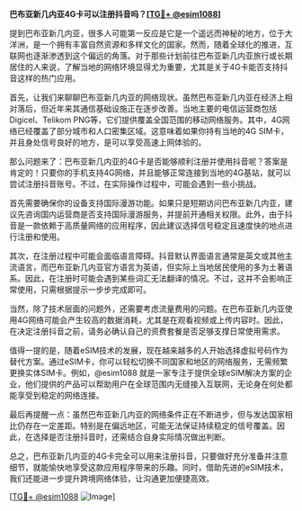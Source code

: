 **巴布亚新几内亚4G卡可以注册抖音吗？[[TG💪+ @esim1088](https://t.me/s/esim1088)]**

提到巴布亚新几内亚，很多人可能第一反应是它是一个遥远而神秘的地方，位于大洋洲，是一个拥有丰富自然资源和多样文化的国家。然而，随着全球化的推进，互联网也逐渐渗透到这个偏远的角落。对于那些计划前往巴布亚新几内亚旅行或长期居住的人来说，了解当地的网络环境显得尤为重要，尤其是关于4G卡能否支持抖音这样的热门应用。

首先，让我们来聊聊巴布亚新几内亚的网络现状。虽然巴布亚新几内亚在经济上相对落后，但近年来其通信基础设施正在逐步改善。当地主要的电信运营商包括Digicel、Telikom PNG等，它们提供覆盖全国范围的移动网络服务。其中，4G网络已经覆盖了部分城市和人口密集区域。这意味着如果你持有当地的4G SIM卡，并且身处信号良好的地方，是可以享受高速上网体验的。

那么问题来了：巴布亚新几内亚的4G卡是否能够顺利注册并使用抖音呢？答案是肯定的！只要你的手机支持4G网络，并且能够正常连接到当地的4G基站，就可以尝试注册抖音账号。不过，在实际操作过程中，可能会遇到一些小挑战。

首先需要确保你的设备支持国际漫游功能。如果只是短期访问巴布亚新几内亚，建议先咨询国内运营商是否支持国际漫游服务，并提前开通相关权限。此外，由于抖音是一款依赖于高质量网络的应用程序，因此建议选择信号稳定且速度快的地点进行注册和使用。

其次，在注册过程中可能会面临语言障碍。抖音默认界面语言通常是英文或其他主流语言，而巴布亚新几内亚官方语言为英语，但实际上当地居民使用的多为土著语系。因此，在注册时可能会遇到某些词汇无法翻译的情况。不过，这并不会影响正常使用，只需根据提示一步步完成即可。

当然，除了技术层面的问题外，还需要考虑流量费用的问题。在巴布亚新几内亚使用4G网络可能会产生较高的数据消耗，尤其是在观看视频或上传内容时。因此，在决定注册抖音之前，请务必确认自己的资费套餐是否足够支撑日常使用需求。

值得一提的是，随着eSIM技术的发展，现在越来越多的人开始选择虚拟号码作为替代方案。通过eSIM卡，你可以轻松切换不同国家和地区的网络服务，无需频繁更换实体SIM卡。例如，@esim1088 就是一家专注于提供全球eSIM解决方案的企业，他们提供的产品可以帮助用户在全球范围内无缝接入互联网，无论身在何处都能享受到稳定的网络连接。

最后再提醒一点：虽然巴布亚新几内亚的网络条件正在不断进步，但与发达国家相比仍存在一定差距。特别是在偏远地区，可能无法保证持续稳定的信号覆盖。因此，在选择是否注册抖音时，还需结合自身实际情况做出判断。

总之，巴布亚新几内亚的4G卡完全可以用来注册抖音，只要做好充分准备并注意细节，就能愉快地享受这款应用程序带来的乐趣。同时，借助先进的eSIM技术，我们还能进一步提升跨境网络体验，让沟通更加便捷高效。

[[TG💪+ @esim1088](https://t.me/s/esim1088) ![Image](https://i.postimg.cc/4NQfJmqS/Snipaste-2025-05-13-00-14-12.png)]